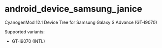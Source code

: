 android_device_samsung_janice
=============================

CyanogenMod 12.1 Device Tree for Samsung Galaxy S Advance (GT-I9070)

Supported variants:
  - GT-I9070 (INTL)
